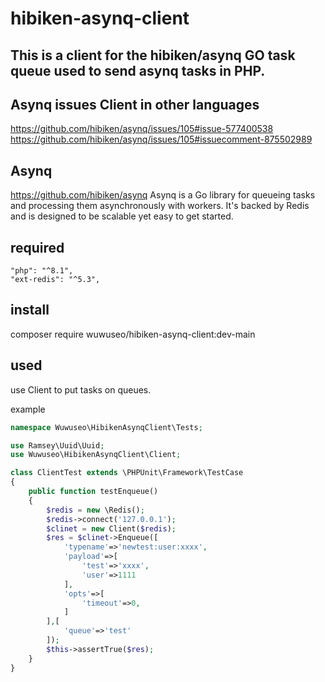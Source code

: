 # hibiken-asynq-client

## This is a client for the hibiken/asynq GO task queue used to send asynq tasks in PHP.

## Asynq issues Client in other languages
https://github.com/hibiken/asynq/issues/105#issue-577400538
https://github.com/hibiken/asynq/issues/105#issuecomment-875502989

## Asynq 
https://github.com/hibiken/asynq 
  Asynq is a Go library for queueing tasks and processing them asynchronously with workers. It's backed by Redis and is designed to be scalable yet easy to get started.

## required
```
"php": "^8.1",
"ext-redis": "^5.3",
```

## install

composer require wuwuseo/hibiken-asynq-client:dev-main

## used

 use Client to put tasks on queues.

 example

```php
namespace Wuwuseo\HibikenAsynqClient\Tests;

use Ramsey\Uuid\Uuid;
use Wuwuseo\HibikenAsynqClient\Client;

class ClientTest extends \PHPUnit\Framework\TestCase
{
    public function testEnqueue()
    {
        $redis = new \Redis();
        $redis->connect('127.0.0.1');
        $clinet = new Client($redis);
        $res = $clinet->Enqueue([
            'typename'=>'newtest:user:xxxx',
            'payload'=>[
                'test'=>'xxxx',
                'user'=>1111
            ],
            'opts'=>[
                'timeout'=>0,
            ]
        ],[
            'queue'=>'test'        
        ]);
        $this->assertTrue($res);
    }
}
```
